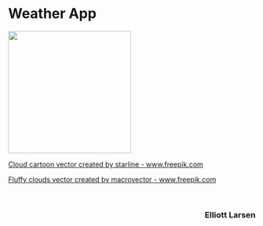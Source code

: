 # Weather App
<!--- This is an iPhone weather application.  It takes a city name as input and displays weather information (temperatures and humidity) received from openweathermap.org as well as a corresponding weather image.  --->


<p>
<image src = "weather_app.gif" width = 250><br>
</p>

<p>
<a href="https://www.freepik.com/vectors/cloud-cartoon">Cloud cartoon vector created by starline - www.freepik.com</a>
</p>

<p>
<a href="https://www.freepik.com/vectors/fluffy-clouds">Fluffy clouds vector created by macrovector - www.freepik.com</a>
</p>

<br>
<h3 align= "right"> Elliott Larsen </h3>